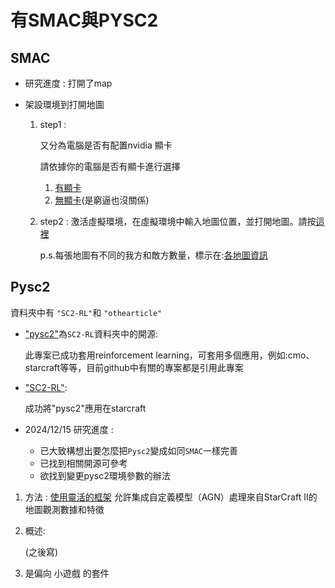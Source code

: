 

# 有SMAC與PYSC2

## SMAC
  
* 研究進度 : 打開了map

* 架設環境到打開地圖
  1. step1 :
  
     又分為電腦是否有配置nvidia 顯卡
     
     請依據你的電腦是否有顯卡進行選擇
     
     1. [有顯卡](https://github.com/Yuu-Hsuan/become-agn/blob/main/SMAC/step1.IRIS%E7%92%B0%E5%A2%83%E5%89%8D(%E6%9C%89%E9%A1%AF%E5%8D%A1).md)
     2. [無顯卡](https://github.com/Yuu-Hsuan/become-agn/blob/main/SMAC/step1.IRIS%E7%92%B0%E5%A2%83%E5%89%8D(%E7%84%A1%E9%A1%AF%E5%8D%A1).md)(是窮逼也沒關係)


  2. step2 :
     激活虛擬環境，在虛擬環境中輸入地圖位置，並打開地圖。請按[這裡](https://github.com/Yuu-Hsuan/become-agn/blob/main/SMAC/%E5%BE%8C.md)

     p.s.每張地圖有不同的我方和敵方數量，標示在:[各地圖資訊](https://github.com/Yuu-Hsuan/become-agn/blob/main/SMAC/%E5%90%84%E5%9C%B0%E5%9C%96%E8%B3%87%E8%A8%8A.md)
     
## Pysc2 
資料夾中有 `"SC2-RL"`和 `"othearticle"`

* ["pysc2"](https://github.com/google-deepmind/pysc2?tab=readme-ov-file#pysc2---starcraft-ii-learning-environment)為`SC2-RL`資料夾中的開源:

  此專案已成功套用reinforcement learning，可套用多個應用，例如:cmo、starcraft等等，目前github中有關的專案都是引用此專案

* ["SC2-RL"](https://github.com/nicoladainese96/SC2-RL):

  成功將"pysc2"應用在starcraft


* 2024/12/15 研究進度 : 
  * 已大致構想出要怎麼把`Pysc2`變成如同`SMAC`一樣完善
  * 已找到相關開源可參考
  * 欲找到變更pysc2環境參數的辦法
    
1. 方法 :
   [使用靈活的框架](https://github.com/google-deepmind/pysc2?tab=readme-ov-file#pysc2---starcraft-ii-learning-environment)
   允許集成自定義模型（AGN）處理來自StarCraft II的地圖觀測數據和特徵
   
3. 概述:

    (之後寫)
     
3. 是偏向 小遊戲 的套件
